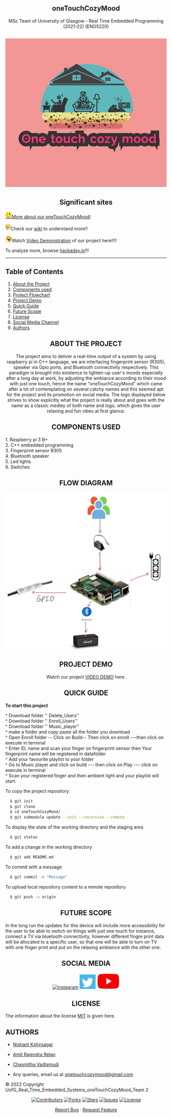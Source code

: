 <div align="center">
 
## oneTouchCozyMood

 <div align="center">
  
  MSc Team of University of Glasgow - Real Time Embedded Programming (2021-22) (ENG5220)
 
  
  
  
   
  
 ![](https://github.com/Nishant-web/oneTouchCozyMood/blob/main/Logos/IMG_0050.jpg)
 ----
  
  
  
## **Significant sites**
  
  
  <div align="left">
   
  
  
   ![](https://github.com/Nishant-web/oneTouchCozyMood/blob/main/Logos/kiss-face-emoji.jpg)[More about our oneTouchCozyMood!](https://github.com/Nishant-web/oneTouchCozyMood)
  
   ![](https://github.com/Nishant-web/oneTouchCozyMood/blob/main/Logos/emoticon.jpg)Check our [wiki](https://github.com/Nishant-web/oneTouchCozyMood/wiki) to understand more!!
  
   ![](https://github.com/Nishant-web/oneTouchCozyMood/blob/main/Logos/thumbup_good_emoticon-512.jpg)Watch [Video Demonstration](https://www.youtube.com/channel/UCGz5qoQ1cUQMT-c8PuJZ9TA) of our project here!!!!
  
   To analyze more, browse [hackaday.io](https://hackaday.io/project/184873-one-touch-cozy-mood)!!!
  
 -----
   
 <div align="left">
 
 ## **Table of Contents**
 
 <div align="left">
  
 1. [About the Project](#about-the-project) <br/>
 2. [Components used](#components-used) <br/>
 2. [Project Flowchart](#flow-diagram) <br/>
 3. [Project Demo](#project-demo) <br/>
 4. [Quick Guide](#quick-guide) <br/>
 5. [Future Scope](#future-scope) <br/>
 6. [License](#license) <br/>
 7. [Social Media Channel](#social-media) <br/>
 8. [Authors](#authors) <br/>
 
  
 
  
  
  <div align="center">
   
 ## **ABOUT THE PROJECT**
  
  The project aims to deliver a real-time output of a system by using raspberry pi in C++ language, we are interfacing fingerprint sensor (R305), speaker via Gpio ports, and Bluetooth connectivity respectively. This paradigm is brought into existence to lighten-up user's moods especially after a long day at work, by adjusting the ambiance according to their mood with just one touch, hence the name "oneTouchCozyMood" which came after a lot of contemplating on several catchy names and this seemed apt for the project and its promotion on social media. The logo displayed below strives to show explicitly what the project is really about and goes with the name as a classic medley of both name and logo, which gives the user relaxing and fun vibes at first glance.


   
  ## **COMPONENTS USED**
 
 <div align="left">
 1. Raspberry pi 3 B+ <br/>
 2. C++ embedded programming  <br/>
 3. Fingerprint sensor R305  <br/>
 4. Bluetooth speaker  <br/>
 5. Led lights <br/>
 6. Switches <br/>
 

  
<div align="center">
 
## **FLOW DIAGRAM**
   
  ![](https://github.com/Nishant-web/oneTouchCozyMood/blob/main/Logos/df84aa7c-3fcc-4fed-8a76-738bd423b2a5.jpg)
  
 <div align="center"> 
  
 
 <div align="center">
 
## **PROJECT DEMO**  
  Watch our project [VIDEO DEMO](https://www.youtube.com/watch?v=O_imgMwheiM) here.

  

## **QUICK GUIDE** 
  <div align="left">
   
  
   **To start this project**
 
   ^ Download folder '' Delete_Users'' <br/>
   ^ Download folder '' Enroll_Users'' <br/>
   ^ Download folder '' Music_player'' <br/>
   ^ make a folder and copy paste all the folder you download <br/>
   ^ Open Enroll folder -- Click on Build-- Then click on enroll ---then click on execute in terminal <br/>
   ^ Enter ID, name and scan your finger on fingerprint sensor then Your fingerprint name will be registered in datafolder <br/>
   ^ Add your favourite playlist to your folder <br/>
   ^ Go to Music player and click on build --- then click on Play --- click on execute in terminal <br/>
   ^ Scan your registered finger and then ambient light and your playlist will start. <br/>
   

  To copy the project repository

```bash
  $ git init 
  $ git clone 
  $ cd oneTouchCozyMood/
  $ git submodule update --init --recursive --remote 
```
To display the state of the working directory and the staging area

```bash
  $ git status
```
To add a change in the working directory 

```bash
  $ git add README.md
```
To commit with a message

```bash
  $ git commit -m "Message"
```
To upload local repository content to a remote repository

```bash
  $ git push -u origin
```
  
 
<div align="center">
     
## **FUTURE SCOPE**
  
   <div align="left">
  In the long run the updates for this device will include more accessibility for the user to be able to swtich on things with just one touch for instance, connect a TV via bluetooth connectivity, however different fingre print data will be allocated to a specific user, so that one will be able to turn on TV with one finger print and put on the relaxing ambience with the other one.
  
  <div align="center">
  
   
   
## **SOCIAL MEDIA**
<div align="center">
 
 [![instagram](https://upload.wikimedia.org/wikipedia/commons/thumb/a/a5/Instagram_icon.png/50px-Instagram_icon.png)](https://www.instagram.com/one_touch_cozy_mood/)
 [![twitter](https://github.com/Nishant-web/oneTouchCozyMood/blob/main/Logos/Twitter.jpg)](https://twitter.com/touch_cozy_mood)
 [![youtube](https://github.com/Nishant-web/oneTouchCozyMood/blob/main/Logos/Youtube%20(2).jpg)](https://www.youtube.com/channel/UCGz5qoQ1cUQMT-c8PuJZ9TA)
 
  
 
## **LICENSE**
<div align="left">
 
 The information about the license [MIT](https://choosealicense.com/licenses/mit/) is given here.
 
  
 
 
   
 ## **AUTHORS**
  
 <div align="left">
  
   * [Nishant Kshirsagar](https://github.com/Nishant-web)   </br>
   * [Amit Rajendra Relan](https://github.com/amitrelan238) </br>
   * [Chasmitha Vadlamudi](https://github.com/Chasmithav)   </br>
   
   * Any queries, email us at [onetouchcozymood@gmail.com](https://outlook.office365.com/mail/deeplink/compose?mailtouri=mailto%3Aonetouchcozymood%40gmail.com)

  
  
   
  © 2022 Copyright UofG_Real_Time_Embedded_Systems_oneTouchCozyMood_Team 2
   
 <div align="center">
  
  [![Contributors](https://img.shields.io/github/contributors/andretsolkas/oneTouchCozyMood.svg?style=for-the-badge)](https://github.com/andretsolkas/oneTouchCozyMood/graphs/contributors)
  [![Forks](https://img.shields.io/github/forks/andretsolkas/oneTouchCozyMood.svg?style=for-the-badge)](https://github.com/andretsolkas/oneTouchCozyMood/network/members)
  [![Stars](https://img.shields.io/github/stars/andretsolkas/oneTouchCozyMood.svg?style=for-the-badge)](https://github.com/andretsolkas/oneTouchCozyMood/stargazers)
  [![Issues](https://img.shields.io/github/issues/andretsolkas/oneTouchCozyMood.svg?style=for-the-badge)](https://github.com/andretsolkas/oneTouchCozyMood/issues)
  [![License](https://img.shields.io/github/license/andretsolkas/oneTouchCozyMood.svg?style=for-the-badge)](https://github.com/andretsolkas/oneTouchCozyMood/blob/main/LICENSE)
  
</div>

<div align="center">
  
  <a href="https://github.com/andretsolkas/oneTouchCozyMood/issues">Report Bug</a>
  ·
  <a href="https://github.com/andretsolkas/oneTouchCozyMood/issues">Request Feature</a>
  
</div>
